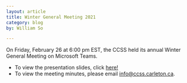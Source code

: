 ```yaml
---
layout: article
title: Winter General Meeting 2021
category: blog
by: William So

---
```


On Friday, February 26 at 6:00 pm EST, the CCSS held its annual Winter General Meeting on Microsoft Teams. 

* To view the presentation slides, click <a href="/slides/CCSS_Winter_General_Meeting_2021.pdf" target="_blank">here!</a>
* To view the meeting minutes, please email info@ccss.carleton.ca.
